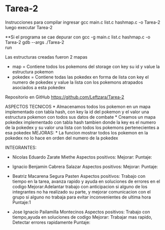 # Tarea-2

Instrucciones para compilar
ingresar   gcc main.c list.c hashmap.c -o Tarea-2 luego executar Tarea-2

**Si el programa se cae depurar con   gcc -g  main.c list.c hashmap.c -o Tarea-2
                                    gdb --args ./Tarea-2    
                                    run

Las estructuras creadas fueron 2 mapas 
- map = Contiene todos los pokemons del storage con key su id y value la estructura pokemon
- pokedex = Contiene todas las pokedex en forma de lista con key el numero de pokedex y value la lista con los pokemons atrapados asociados a esta pokedex

Repositorio en GitHub https://github.com/Leftzara/Tarea-2

ASPECTOS TECNICOS
    * Almacenamos todos los pokemon en un mapa implementado con tabla hash, con key la id del pokemon y el valor una estructura pokemon con todos sus datos de combate
    * Creamos un mapa pokedex implementado con tabla hash tambien donde la key es el numero de la pokedex y su valor una lista con todos los pokemons pertenecientes a esa pokedex
MEJORAS:
    * La funcion mostrar todos los pokemon en la pokedex no lo hace en orden del numero de la pokedex

INTEGRANTES:
* Nicolas Eduardo Zarate Miethe
    Aspectos positivos:
    Mejorar:
    Puntaje:

* Ignacio Benjamin Cabrera Salazar
    Aspectos positivos:
    Mejorar: 
    Puntaje:

* Beatriz Macarena Segura Pasten
    Aspectos positivos: Trabajo con tiempo en la tarea, avanza rapido y ayuda en soluciones de errores en el codigo
    Mejorar:Adelantar trabajo con anticipacion si alguno de los integrantes no ha realizado su parte, y mejorar comunicacion con el grupo si alguno no trabaja para evitar inconvenientes de ultima hora
    Puntaje:1

* Jose Ignacio Pailamilla Montecinos
    Aspectos positivos: Trabajo con tiempo,ayuda en soluciones de codigo
    Mejorar: Trabajar mas rapido, Detectar errores rapidamente
    Puntaje:
 